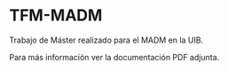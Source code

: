 # TFM-MADM
Trabajo de Máster realizado para el MADM en la UIB.

Para más información ver la documentación PDF adjunta.
